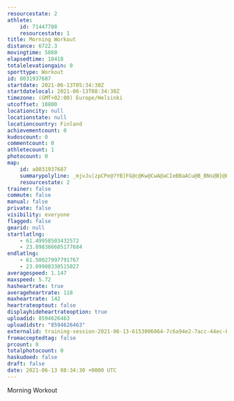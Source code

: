 ```yaml
---
resourcestate: 2
athlete:
    id: 71447788
    resourcestate: 1
title: Morning Workout
distance: 6722.3
movingtime: 5860
elapsedtime: 18418
totalelevationgain: 0
sporttype: Workout
id: 8031937687
startdate: 2021-06-13T05:34:30Z
startdatelocal: 2021-06-13T08:34:30Z
timezone: (GMT+02:00) Europe/Helsinki
utcoffset: 10800
locationcity: null
locationstate: null
locationcountry: Finland
achievementcount: 0
kudoscount: 0
commentcount: 0
athletecount: 1
photocount: 0
map:
    id: a8031937687
    summarypolyline: _mjvJu|zpCPe@?YB]FG@c@Kw@CwA@aCIeBBaACu@B_BNs@B}@BECo@BqBQqB@{BDgAJ{@HiBAs@B_@@FASCDEWIRFCBDKFAlASjD?v@IhBDxD?ZC@AIJ@EGEnBK|BEhEBrAGl@Br@?d@LrDLcCGsBBkECwBHwBDQAoAHeA@k@G_ADcCAsBD_@H}B@cBAFBA@NCEDI?FAGFMKBEJGA?@HCCNHBASQq@@IAHHNDVD@CC?JAIBRAUIt@?p@Kt@KlBA^BLAbAEZ@l@Kr@Dd@AzAEj@Db@G`@PI?NDFE^IpA@f@DDEIGHF@@XAfDO|BHrA@`C@GD?CDBm@CcCDqFCy@?cBLeD@eDCaAJkHL{CBOBAEJ?KC?BHETKlBIf@Ct@KRS|ACf@DRJNI|CHpBEV@ZKr@DREp@@fB@RGt@IrC?d@DHIbABxATJNa@@a@CwAF{C?gGPkGG_BD_BA}@HuDPoCCDDP?EEQIBDNDEEQBFIl@Az@BAGt@?d@SzF?TJvBCrBDf@GRCr@@^KjACpBCXCzDD|@CRFlAEXAAHWBe@C{AD_GC_@DuDNiFGuAD{EZeG_@MBKBLN@@JQf@BNUNKPS~@JROvA?bCNdAGVA`DUfDExBBd@DNAZDhBArAFZJxB?j@G\NCFOFC?cBJM?UI]B]Cu@@eIBuDHcBE_BB_CFaDTeDGA?GD@EQCN@HECBABLDQIDCM?z@Bz@Mh@AjAGR@~@D\InD?vAMjCBh@EjCC`@GZF\IZIJHLFZ?RFL@JIl@D`@@|BA`AGb@@HBEAB?WK?FAFYFsAAuBBw@EgBRsMI}ATiIJkA?s@DYD?@AEIFb@DBAID??I?NAKBEKF?IBZJWD?KB?NBSE?@FFIKPCMDLC??HEB?HBC?SD@AFEB@K?FHAEABECNGEAL@QFBETCBBECIDGAe@Cp@DRBAAWQD@ND@BMHAC?DCIABAENBCBBCC?HHWA_@QfAJWOH@GJ@GD@I?LBEC@FCAP?MHQGLAEBFCLAIEFDSGCJD@HEJ@UBGC`@@KF?@MQBO[@_@FJBC?QE@AFDJ?IEBAUCFGI@JHFGQADFGDBSL?GEfAIZDHM~AAdAK|@O`DB|@Cd@?lABt@I`@Ah@JdAAj@B\EzADBBj@CdBBjBAtC@QEHBFFAGFJKCBEEITCGD@?OATD?M@NICVINM??DEFDf@CZOf@OnAGPMAYk@
    resourcestate: 2
trainer: false
commute: false
manual: false
private: false
visibility: everyone
flagged: false
gearid: null
startlatlng:
    - 61.49958503432572
    - 23.898386685177684
endlatlng:
    - 61.50027997791767
    - 23.89908330515027
averagespeed: 1.147
maxspeed: 5.72
hasheartrate: true
averageheartrate: 118
maxheartrate: 142
heartrateoptout: false
displayhideheartrateoption: true
uploadid: 8594626463
uploadidstr: "8594626463"
externalid: training-session-2021-06-13-6153006064-7c6a94e2-7acc-44ec-b0d1-cb86fe289b9d.fit
fromacceptedtag: false
prcount: 0
totalphotocount: 0
haskudoed: false
draft: false
date: 2021-06-13 08:34:30 +0000 UTC
---
```

Morning Workout